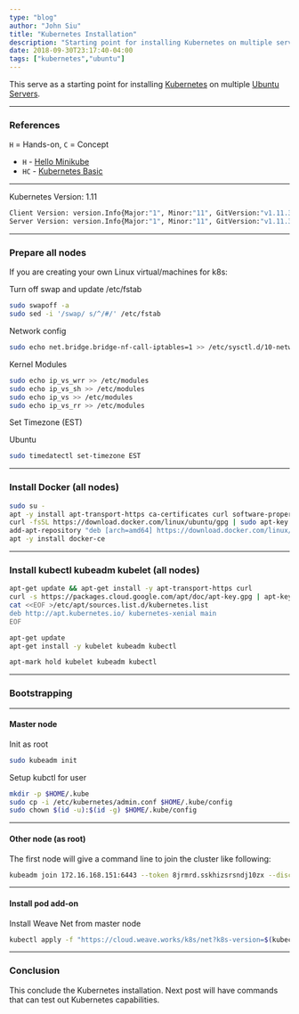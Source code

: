 ```yaml
---
type: "blog"
author: "John Siu"
title: "Kubernetes Installation"
description: "Starting point for installing Kubernetes on multiple servers."
date: 2018-09-30T23:17:40-04:00
tags: ["kubernetes","ubuntu"]
---
```


This serve as a starting point for installing [Kubernetes](//k8s.io) on multiple [Ubuntu Servers](//www.ubuntu.com/server).
<!--more-->

---

### References

`H` = Hands-on, `C` = Concept

- `H` - [Hello Minikube](//kubernetes.io/docs/tutorials/hello-minikube/)
- `HC` - [Kubernetes Basic](//kubernetes.io/docs/tutorials/kubernetes-basics/)

---

Kubernetes Version: 1.11

```sh
Client Version: version.Info{Major:"1", Minor:"11", GitVersion:"v1.11.3", GitCommit:"a4529464e4629c21224b3d52edfe0ea91b072862", GitTreeState:"clean", BuildDate:"2018-09-09T18:02:47Z", GoVersion:"go1.10.3", Compiler:"gc", Platform:"linux/amd64"}
Server Version: version.Info{Major:"1", Minor:"11", GitVersion:"v1.11.3", GitCommit:"a4529464e4629c21224b3d52edfe0ea91b072862", GitTreeState:"clean", BuildDate:"2018-09-09T17:53:03Z", GoVersion:"go1.10.3", Compiler:"gc", Platform:"linux/amd64"}
```

---

### Prepare all nodes

If you are creating your own Linux virtual/machines for k8s:

Turn off swap and update /etc/fstab

```sh
sudo swapoff -a
sudo sed -i '/swap/ s/^/#/' /etc/fstab
```

Network config

```sh
sudo echo net.bridge.bridge-nf-call-iptables=1 >> /etc/sysctl.d/10-network-security.conf
```

Kernel Modules

```sh
sudo echo ip_vs_wrr >> /etc/modules
sudo echo ip_vs_sh >> /etc/modules
sudo echo ip_vs >> /etc/modules
sudo echo ip_vs_rr >> /etc/modules
```

Set Timezone (EST)

Ubuntu

```sh
sudo timedatectl set-timezone EST
```

---

### Install Docker (all nodes)

```sh
sudo su -
apt -y install apt-transport-https ca-certificates curl software-properties-common
curl -fsSL https://download.docker.com/linux/ubuntu/gpg | sudo apt-key add -
add-apt-repository "deb [arch=amd64] https://download.docker.com/linux/ubuntu $(lsb_release -cs) stable"
apt -y install docker-ce
```

---

### Install kubectl kubeadm kubelet (all nodes)

```sh
apt-get update && apt-get install -y apt-transport-https curl
curl -s https://packages.cloud.google.com/apt/doc/apt-key.gpg | apt-key add -
cat <<EOF >/etc/apt/sources.list.d/kubernetes.list
deb http://apt.kubernetes.io/ kubernetes-xenial main
EOF

apt-get update
apt-get install -y kubelet kubeadm kubectl

apt-mark hold kubelet kubeadm kubectl
```

---

### Bootstrapping

---

#### Master node

Init as root

```sh
sudo kubeadm init
```

Setup kubctl for user

```sh
mkdir -p $HOME/.kube
sudo cp -i /etc/kubernetes/admin.conf $HOME/.kube/config
sudo chown $(id -u):$(id -g) $HOME/.kube/config
```

---

#### Other node (as root)

The first node will give a command line to join the cluster like
following:

```sh
kubeadm join 172.16.168.151:6443 --token 8jrmrd.sskhizsrsndj10zx --discovery-token-ca-cert-hash sha256:a7b98ae8e51a598141d9e9678669ac1372afca7cda1c4e603070adb34fbd2985
```

---

#### Install pod add-on

Install Weave Net from master node

```sh
kubectl apply -f "https://cloud.weave.works/k8s/net?k8s-version=$(kubectl version | base64 | tr -d '\n')"
```

---

### Conclusion

This conclude the Kubernetes installation. Next post will have commands that can test out Kubernetes capabilities.
